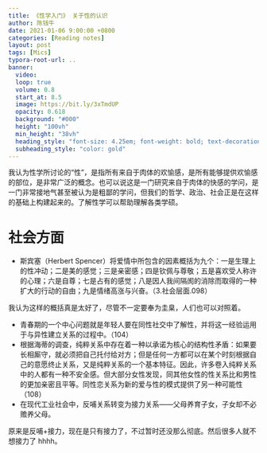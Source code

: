 ```yaml
---
title: 《性学入门》 关于性的认识
author: 陈钱牛
date: 2021-01-06 9:00:00 +0800
categories: [Reading notes]
layout: post
tags: [Mics]
typora-root-url: ..
banner:
  video:
  loop: true
  volume: 0.8
  start_at: 8.5
  image: https://bit.ly/3xTmdUP
  opacity: 0.618
  background: "#000"
  height: "100vh"
  min_height: "38vh"
  heading_style: "font-size: 4.25em; font-weight: bold; text-decoration: underline"
  subheading_style: "color: gold"
---
```


我认为性学所讨论的“性”，是指所有来自于肉体的欢愉感，是所有能够提供欢愉感的部位，是非常广泛的概念。也可以说这是一门研究来自于肉体的快感的学问，是一门非常接地气甚至被认为是粗鄙的学问，但我们的哲学、政治、社会正是在这样的基础上构建起来的。了解性学可以帮助理解各类学硕。

# 社会方面

- 斯宾塞（Herbert Spencer）将爱情中所包含的因素概括为九个：一是生理上的性冲动；二是美的感觉；三是亲密感；四是钦佩与尊敬；五是喜欢受人称许的心理；六是自尊；七是占有的感觉；八是因人我间隔阂的消除而取得的一种扩大的行动的自由；九是情绪高涨与兴奋。（3.社会层面.098）

我认为这样的概括真是太好了，尽管不一定要奉为圭臬，人们也可以对照着。

- 青春期的一个中心问题就是年轻人要在同性社交中了解性，并将这一经验运用于与异性建立关系的过程中。（104）
- 根据海蒂的调查，纯粹关系中存在着一种以承诺为核心的结构性矛盾：如果要长相厮守，就必须把自己托付给对方；但是任何一方都可以在某个时刻根据自己的意愿终止关系，又是纯粹关系的一个基本特征。因此，许多卷入纯粹关系中的人都有一种不安全感。但大部分女性发现，同其他女性的性关系比和男性的更加亲密且平等。同性恋关系为新的爱与性的模式提供了另一种可能性（108）
- 在现代工业社会中，反哺关系转变为接力关系——父母养育子女，子女却不必赡养父母。

原来是反哺+接力，现在是只有接力了，不过暂时还没那么彻底。然后很多人就不想接力了 hhhh。